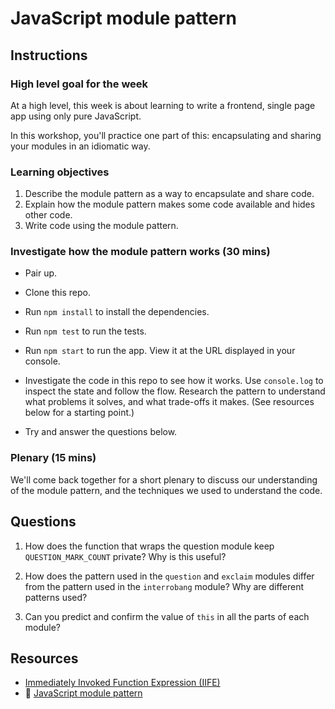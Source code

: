 # JavaScript module pattern

## Instructions

### High level goal for the week

At a high level, this week is about learning to write a frontend, single page app using only pure JavaScript.

In this workshop, you'll practice one part of this: encapsulating and sharing your modules in an idiomatic way.

### Learning objectives

1. Describe the module pattern as a way to encapsulate and share code.
2. Explain how the module pattern makes some code available and hides other code.
3. Write code using the module pattern.

### Investigate how the module pattern works (30 mins)

* Pair up.

* Clone this repo.

* Run `npm install` to install the dependencies.

* Run `npm test` to run the tests.

* Run `npm start` to run the app.  View it at the URL displayed in your console.

* Investigate the code in this repo to see how it works.  Use `console.log` to inspect the state and follow the flow.  Research the pattern to understand what problems it solves, and what trade-offs it makes.  (See resources below for a starting point.)

* Try and answer the questions below.

### Plenary (15 mins)

We'll come back together for a short plenary to discuss our understanding of the module pattern, and the techniques we used to understand the code.

## Questions

1. How does the function that wraps the question module keep `QUESTION_MARK_COUNT` private? Why is this useful?

2. How does the pattern used in the `question` and `exclaim` modules differ from the pattern used in the `interrobang` module? Why are different patterns used?

3. Can you predict and confirm the value of `this` in all the parts of each module?

## Resources

* [Immediately Invoked Function Expression (IIFE)](http://stackoverflow.com/questions/8228281/what-is-the-function-construct-in-javascript)
* :pill: [JavaScript module pattern](https://github.com/makersacademy/course/blob/master/pills/javascript_module_pattern.md)
